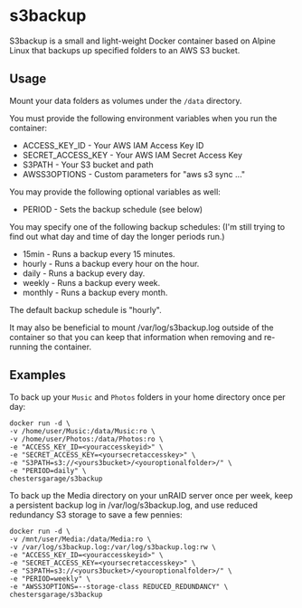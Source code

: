 # s3backup

S3backup is a small and light-weight Docker container based on Alpine Linux
that backups up specified folders to an AWS S3 bucket.

## Usage

Mount your data folders as volumes under the `/data` directory.

You must provide the following environment variables when you run the
container:
- ACCESS_KEY_ID     - Your AWS IAM Access Key ID
- SECRET_ACCESS_KEY - Your AWS IAM Secret Access Key
- S3PATH            - Your S3 bucket and path
- AWSS3OPTIONS      - Custom parameters for "aws s3 sync ..."

You may provide the following optional variables as well:
- PERIOD - Sets the backup schedule (see below)

You may specify one of the following backup schedules:
(I'm still trying to find out what day and time of day the longer periods run.)
- 15min   - Runs a backup every 15 minutes.
- hourly  - Runs a backup every hour on the hour.
- daily   - Runs a backup every day.
- weekly  - Runs a backup every week.
- monthly - Runs a backup every month.

The default backup schedule is "hourly".

It may also be beneficial to mount /var/log/s3backup.log outside of the container
so that you can keep that information when removing and re-running the container.

## Examples

To back up your `Music` and `Photos` folders in your home directory once per day:

```
docker run -d \
-v /home/user/Music:/data/Music:ro \
-v /home/user/Photos:/data/Photos:ro \
-e "ACCESS_KEY_ID=<youraccesskeyid>" \
-e "SECRET_ACCESS_KEY=<yoursecretaccesskey>" \
-e "S3PATH=s3://<yours3bucket>/<youroptionalfolder>/" \
-e "PERIOD=daily" \
chestersgarage/s3backup
```

To back up the Media directory on your unRAID server once per week, keep a
persistent backup log in /var/log/s3backup.log, and use reduced redundancy
S3 storage to save a few pennies:

```
docker run -d \
-v /mnt/user/Media:/data/Media:ro \
-v /var/log/s3backup.log:/var/log/s3backup.log:rw \
-e "ACCESS_KEY_ID=<youraccesskeyid>" \
-e "SECRET_ACCESS_KEY=<yoursecretaccesskey>" \
-e "S3PATH=s3://<yours3bucket>/<youroptionalfolder>/" \
-e "PERIOD=weekly" \
-e "AWSS3OPTIONS=--storage-class REDUCED_REDUNDANCY" \
chestersgarage/s3backup
```

